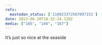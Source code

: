 ```yaml
---
refs:
  mastodon_status: ['110923372567097151']
date: 2023-08-20T18:32:24.120Z
media: ["165", "166", "167"]
---
```


<p>It’s just so nice at the seaside </p>
